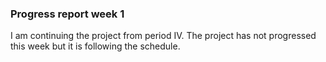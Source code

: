 ### Progress report week 1

I am continuing the project from period IV. The project has not progressed this week but it is following the schedule.
